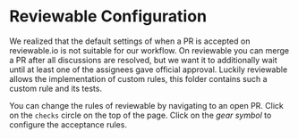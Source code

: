 # Reviewable Configuration

We realized that the default settings of when a PR is accepted on reviewable.io is not suitable for our workflow. On reviewable you can merge a PR after all discussions are resolved, but we want it to additionally wait until at least one of the assignees gave official approval. Luckily reviewable allows the implementation of custom rules, this folder contains such a custom rule and its tests.

You can change the rules of reviewable by navigating to an open PR. Click on the `checks` circle on the top of the page. Click on the *gear symbol* to configure the acceptance rules.
